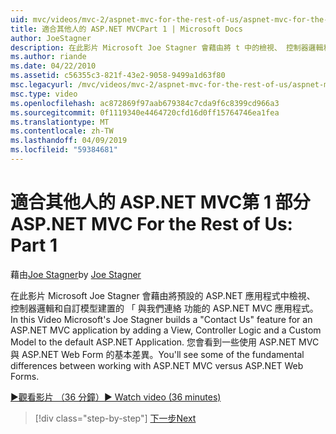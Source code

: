 ```yaml
---
uid: mvc/videos/mvc-2/aspnet-mvc-for-the-rest-of-us/aspnet-mvc-for-the-rest-of-us-part-1
title: 適合其他人的 ASP.NET MVCPart 1 | Microsoft Docs
author: JoeStagner
description: 在此影片 Microsoft Joe Stagner 會藉由將 t 中的檢視、 控制器邏輯和自訂模型組建 ' 與我們連絡 功能的 ASP.NET MVC 應用程式...
ms.author: riande
ms.date: 04/22/2010
ms.assetid: c56355c3-821f-43e2-9058-9499a1d63f80
msc.legacyurl: /mvc/videos/mvc-2/aspnet-mvc-for-the-rest-of-us/aspnet-mvc-for-the-rest-of-us-part-1
msc.type: video
ms.openlocfilehash: ac872869f97aab679384c7cda9f6c8399cd966a3
ms.sourcegitcommit: 0f1119340e4464720cfd16d0ff15764746ea1fea
ms.translationtype: MT
ms.contentlocale: zh-TW
ms.lasthandoff: 04/09/2019
ms.locfileid: "59384681"
---
```

# <a name="aspnet-mvc-for-the-rest-of-us-part-1"></a><span data-ttu-id="6508b-103">適合其他人的 ASP.NET MVC第 1 部分</span><span class="sxs-lookup"><span data-stu-id="6508b-103">ASP.NET MVC For the Rest of Us: Part 1</span></span>

<span data-ttu-id="6508b-104">藉由[Joe Stagner](https://github.com/JoeStagner)</span><span class="sxs-lookup"><span data-stu-id="6508b-104">by [Joe Stagner](https://github.com/JoeStagner)</span></span>

<span data-ttu-id="6508b-105">在此影片 Microsoft Joe Stagner 會藉由將預設的 ASP.NET 應用程式中檢視、 控制器邏輯和自訂模型建置的 「 與我們連絡 功能的 ASP.NET MVC 應用程式。</span><span class="sxs-lookup"><span data-stu-id="6508b-105">In this Video Microsoft's Joe Stagner builds a "Contact Us" feature for an ASP.NET MVC application by adding a View, Controller Logic and a Custom Model to the default ASP.NET Application.</span></span> <span data-ttu-id="6508b-106">您會看到一些使用 ASP.NET MVC 與 ASP.NET Web Form 的基本差異。</span><span class="sxs-lookup"><span data-stu-id="6508b-106">You'll see some of the fundamental differences between working with ASP.NET MVC versus ASP.NET Web Forms.</span></span>

[<span data-ttu-id="6508b-107">&#9654;觀看影片 （36 分鐘）</span><span class="sxs-lookup"><span data-stu-id="6508b-107">&#9654; Watch video (36 minutes)</span></span>](https://channel9.msdn.com/Blogs/ASP-NET-Site-Videos/aspnet-mvc-for-the-rest-of-us-part-1)

> [!div class="step-by-step"]
> [<span data-ttu-id="6508b-108">下一步</span><span class="sxs-lookup"><span data-stu-id="6508b-108">Next</span></span>](aspnet-mvc-for-the-rest-of-us-part-2.md)
